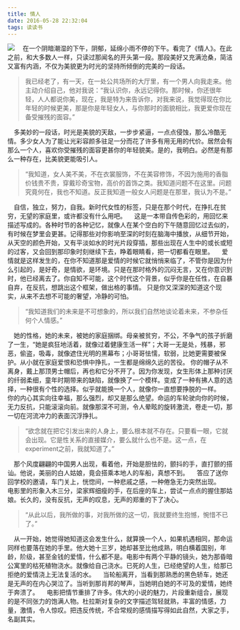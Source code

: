 ```yaml
---
title: 情人
date: 2016-05-28 22:32:04
tags: 读读书
---
```

![](//cdn.monniya.com/2016/lover.jpg)
 在一个阴暗潮湿的下午，阴郁，延绵小雨不停的下午。看完了《情人》。在此之前，和大多数人一样，只读过那闻名的开头第一段。那段美好又充满沧桑，简洁又富有内涵，不仅为美貌更为时光的坚持所倾倒的完美的一段话。
>我已经老了，有一天，在一处公共场所的大厅里，有一个男人向我走来。他主动介绍自己，他对我说：“我认识你，永远记得你。那时候，你还很年轻，人人都说你美，现在，我是特为来告诉你，对我来说，我觉得现在你比年轻的时候更美，那是你是年轻女人，与你那时的面貌相比，我更爱你现在备受摧残的面容。”

 多美妙的一段话，时光是美貌的天敌，一步步紧逼，一点点侵蚀，那么冷酷无情。多少女人为了能让光彩容颜多驻足一分而花了许多有用无用的代价。居然会有那么一个人，喜欢你受摧残的面容更甚你的年轻貌美。是的，我明白。必然是有那么一种存在，比美貌更能吸引人。
>“我知道，女人美不美，不在衣裳服饰，不在美容修饰，不因为施用的香脂价钱贵不贵，穿戴珍奇宝物，高价的首饰之类。我知道问题不在这里。问题究竟何在，我也不知道。反正我知道一般女人问题是在那里，我认为不是。”

 自信，独立，努力，自我。新时代女性的标签，只是在那个时代，在挣扎在贫穷，无望的家庭里，或许都没有什么用吧。
 这是一本带自传色彩的，用回忆来描述写成的。各种时节的各种记忆，就像人在某个空白的下午随意回忆过去似的，有时候在梦里会更甚。记得那些对你影响至深的时刻在脑海中播放，从细节开始，从天空的颜色开始，又有平淡如水的时光片段穿插，那些出现在人生中的或长或短的过客，又会回到那印象时刻继续下去，睁着眼睛看，把一切都看在眼里。
 爱情就是这样发生的，在你不知道那是爱情的时候它就悄悄来临了，不管你是因为什么引起的，是好奇，是情欲，是环境。只是在那时格外的沉闷无言，又在你意识到时，他已经离去了。你自知不可能，这个时代这个背景，似乎你是在任性，在自暴自弃，在反抗，想跳出这个框架，做出格的事情。
只是你又深深的知道这个现实，从来不去想不可能的奢望，冷静的可怕。
>“我知道我们的未来是不可想象的，所以我们自然地谈论着未来，不参杂任何个人情感。”

 她的性格，她的未来，被她的家庭捆绑。母亲被贫穷，不公，不争气的孩子折磨了一生，“她是疯狂地活着，就像过着健康生活一样”；大哥一无是处，残暴，邪恶，偷盗，吸毒，就像遮住光明的黑幕布；小哥哥怯懦，软弱，比她更需要被保护。从小就在家庭爱恨和恐惧中挣扎，一生都是绵绵久远的苦役。
你的帽子从不离身，戴上那顶男士帽后，再也和它分不开了。因为你发现，女生形体上那种讨厌的纤弱柔细，童年时期带来的缺陷，就像换了一个模样。变成了一种有拂人意的选择，一种很有个性的选择。似乎就能换一个人，就像你一直想要挣脱的一样。
 你的内心其实向往幸福，那么强烈，却又是那么绝望。命运的车轮驶向你的时候，无力反抗，只能滚滚向前。就像那深不可测，令人晕眩的旋转激流，卷走一切，那一切在河流冲力的表面沉浮挣扎。
>“欲念就在把它引发出来的人身上，要么根本就不存在。只要看一眼，它就会出现。它是性关系的直接媒介，要么就什么也不是。这一点，在experiment之前，我就知道了。”

 那个风度翩翩的中国男人出现，看着他，开始是胆怯的，颤抖的手，直打颤的搭讪。他说，美丽的白人姑娘，竟会搭乘本地人的车船，真想不到。
 答应了送你回学校的邀请，车门关上，恍惚间，一种悲戚之感，一种倦急无力突然出现。
 电影里的形象入木三分，梁家辉细瘦的手，在后座的车上，尝试一点点的握住那姑娘。长久的，没有反抗，无声的叹息，无声的郑重的下了决心。
>“从此以后，我所做的事，对我所做的这一切，我就要终生抱憾，惋惜不已了。”

 从一开始，她觉得她知道这会发生什么，就算换一个人，如果机遇相同，那命运同样也要落在她的手里。他大她十三岁，她却甚至比他成熟，明白横着国别，年龄，阶级，甚至金钱的爱情，什么都不是。电影中有两个平静的镜头，她为那昏暗公寓里的枯死植物浇水。就像给自己浇水。已死的人生，已经绝望的人生，给那已拒绝的爱情浇上无法复活的水。
 当轮船离开，当看到那熟悉的黑色轿车，她还是无声的在内心哭泣了。当听到那肖邦的琴声，当她明白她的不可及的爱情，她终于奔溃了。
 电影把情节重排了许多。伟大的小说的魅力，片段重新组合，展现的是不同张力的饱满人物。杜拉斯对复杂的文字描述驾轻就熟，丰富的情感，力量，激情，令人惊叹。把违反传统，不合常规的感情描写得如此自然，大家之手，名副其实。